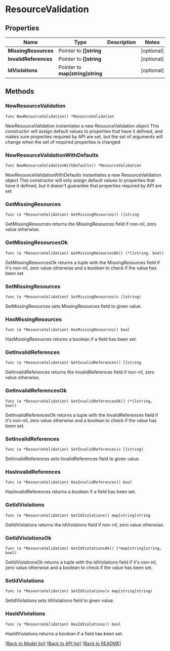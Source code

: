 # ResourceValidation

## Properties

Name | Type | Description | Notes
------------ | ------------- | ------------- | -------------
**MissingResources** | Pointer to **[]string** |  | [optional] 
**InvalidReferences** | Pointer to **[]string** |  | [optional] 
**IdViolations** | Pointer to **map[string]string** |  | [optional] 

## Methods

### NewResourceValidation

`func NewResourceValidation() *ResourceValidation`

NewResourceValidation instantiates a new ResourceValidation object
This constructor will assign default values to properties that have it defined,
and makes sure properties required by API are set, but the set of arguments
will change when the set of required properties is changed

### NewResourceValidationWithDefaults

`func NewResourceValidationWithDefaults() *ResourceValidation`

NewResourceValidationWithDefaults instantiates a new ResourceValidation object
This constructor will only assign default values to properties that have it defined,
but it doesn't guarantee that properties required by API are set

### GetMissingResources

`func (o *ResourceValidation) GetMissingResources() []string`

GetMissingResources returns the MissingResources field if non-nil, zero value otherwise.

### GetMissingResourcesOk

`func (o *ResourceValidation) GetMissingResourcesOk() (*[]string, bool)`

GetMissingResourcesOk returns a tuple with the MissingResources field if it's non-nil, zero value otherwise
and a boolean to check if the value has been set.

### SetMissingResources

`func (o *ResourceValidation) SetMissingResources(v []string)`

SetMissingResources sets MissingResources field to given value.

### HasMissingResources

`func (o *ResourceValidation) HasMissingResources() bool`

HasMissingResources returns a boolean if a field has been set.

### GetInvalidReferences

`func (o *ResourceValidation) GetInvalidReferences() []string`

GetInvalidReferences returns the InvalidReferences field if non-nil, zero value otherwise.

### GetInvalidReferencesOk

`func (o *ResourceValidation) GetInvalidReferencesOk() (*[]string, bool)`

GetInvalidReferencesOk returns a tuple with the InvalidReferences field if it's non-nil, zero value otherwise
and a boolean to check if the value has been set.

### SetInvalidReferences

`func (o *ResourceValidation) SetInvalidReferences(v []string)`

SetInvalidReferences sets InvalidReferences field to given value.

### HasInvalidReferences

`func (o *ResourceValidation) HasInvalidReferences() bool`

HasInvalidReferences returns a boolean if a field has been set.

### GetIdViolations

`func (o *ResourceValidation) GetIdViolations() map[string]string`

GetIdViolations returns the IdViolations field if non-nil, zero value otherwise.

### GetIdViolationsOk

`func (o *ResourceValidation) GetIdViolationsOk() (*map[string]string, bool)`

GetIdViolationsOk returns a tuple with the IdViolations field if it's non-nil, zero value otherwise
and a boolean to check if the value has been set.

### SetIdViolations

`func (o *ResourceValidation) SetIdViolations(v map[string]string)`

SetIdViolations sets IdViolations field to given value.

### HasIdViolations

`func (o *ResourceValidation) HasIdViolations() bool`

HasIdViolations returns a boolean if a field has been set.


[[Back to Model list]](../README.md#documentation-for-models) [[Back to API list]](../README.md#documentation-for-api-endpoints) [[Back to README]](../README.md)


